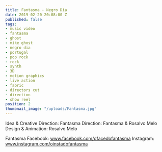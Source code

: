 ```yaml
---
title: Fantasma - Negro Dia
date: 2019-02-20 20:08:00 Z
published: false
tags:
- music video
- fantasma
- ghost
- mike ghost
- negro dia
- portugal
- pop rock
- rock
- synth
- 3D
- motion graphics
- live action
- fabric
- directors cut
- direction
- show reel
position: 2
thumbnail_image: "/uploads/Fantasma.jpg"
---
```


Idea & Creative Direction: Fantasma
Direction: Fantasma & Rosalvo Melo
Design & Animation: Rosalvo Melo



Fantasma
Facebook: www.facebook.com/ofacedofantasma
Instagram: www.instagram.com/oinstadofantasma